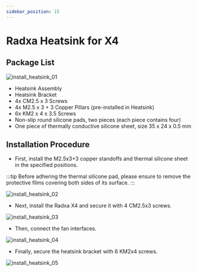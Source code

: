 ```yaml
---
sidebar_position: 15
---
```


# Radxa Heatsink for X4

## Package List

![install_heatsink_01](/img/x/x4/heatsink_for_x4_01.webp)

- Heatsink Assembly
- Heatsink Bracket
- 4x CM2.5 x 3 Screws
- 4x M2.5 x 3 + 3 Copper Pillars (pre-installed in Heatsink)
- 6x KM2 x 4 x 3.5 Screws
- Non-slip round silicone pads, two pieces (each piece contains four)
- One piece of thermally conductive silicone sheet, size 35 x 24 x 0.5 mm

## Installation Procedure

- First, install the M2.5x3+3 copper standoffs and thermal silicone sheet in the specified positions.

:::tip
Before adhering the thermal silicone pad, please ensure to remove the protective films covering both sides of its surface.
:::

![install_heatsink_02](/img/x/x4/heatsink_for_x4_02.webp)

- Next, install the Radxa X4 and secure it with 4 CM2.5x3 screws.

![install_heatsink_03](/img/x/x4/heatsink_for_x4_03.webp)

- Then, connect the fan interfaces.

![install_heatsink_04](/img/x/x4/heatsink_for_x4_04.webp)

- Finally, secure the heatsink bracket with 6 KM2x4 screws.

![install_heatsink_05](/img/x/x4/heatsink_for_x4_05.webp)




